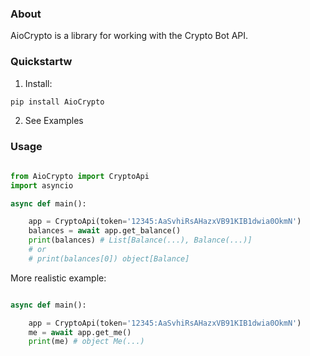 ### About

AioCrypto is a library for working with the Crypto Bot API.

### Quickstartw

1. Install:

```bash
pip install AioCrypto
```

2. See Examples

### Usage

```python

from AioCrypto import CryptoApi
import asyncio

async def main():

    app = CryptoApi(token='12345:AaSvhiRsAHazxVB91KIB1dwia0OkmN')
    balances = await app.get_balance()
    print(balances) # List[Balance(...), Balance(...)]
    # or 
    # print(balances[0]) object[Balance]

```

More realistic example:

```python

async def main():

    app = CryptoApi(token='12345:AaSvhiRsAHazxVB91KIB1dwia0OkmN')
    me = await app.get_me()
    print(me) # object Me(...)



```